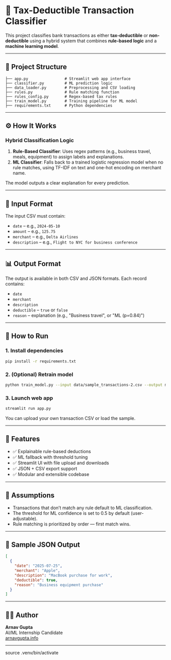 # 🧾 Tax-Deductible Transaction Classifier

This project classifies bank transactions as either **tax-deductible** or **non-deductible** using a hybrid system that combines **rule-based logic** and a **machine learning model**.

---

## 📁 Project Structure

```
├── app.py                # Streamlit web app interface
├── classifier.py         # ML prediction logic
├── data_loader.py        # Preprocessing and CSV loading
├── rules.py              # Rule matching function
├── rules_config.py       # Regex-based tax rules
├── train_model.py        # Training pipeline for ML model
├── requirements.txt      # Python dependencies
``` 

---

## ⚙️ How It Works

### Hybrid Classification Logic

1. **Rule-Based Classifier**: Uses regex patterns (e.g., business travel, meals, equipment) to assign labels and explanations.
2. **ML Classifier**: Falls back to a trained logistic regression model when no rule matches, using TF-IDF on text and one-hot encoding on merchant name.

The model outputs a clear explanation for every prediction.

---

## 🧪 Input Format

The input CSV must contain:
- `date` – e.g., `2024-05-10`
- `amount` – e.g., `125.75`
- `merchant` – e.g., `Delta Airlines`
- `description` – e.g., `Flight to NYC for business conference`

---

## 📊 Output Format

The output is available in both CSV and JSON formats. Each record contains:
- `date`
- `merchant`
- `description`
- `deductible` – `true` or `false`
- `reason` – explanation (e.g., "Business travel", or "ML (p=0.84)")

---

## 🚀 How to Run

### 1. Install dependencies
```bash
pip install -r requirements.txt
```

### 2. (Optional) Retrain model
```bash
python train_model.py --input data/sample_transactions-2.csv --output models/tax_deductible_clf.joblib
```

### 3. Launch web app
```bash
streamlit run app.py
```

You can upload your own transaction CSV or load the sample.

---

## 🎯 Features

- ✅ Explainable rule-based deductions
- ✅ ML fallback with threshold tuning
- ✅ Streamlit UI with file upload and downloads
- ✅ JSON + CSV export support
- ✅ Modular and extensible codebase

---

## 📄 Assumptions

- Transactions that don’t match any rule default to ML classification.
- The threshold for ML confidence is set to 0.5 by default (user-adjustable).
- Rule matching is prioritized by order — first match wins.

---

## 🏁 Sample JSON Output

```json
[
  {
    "date": "2025-07-25",
    "merchant": "Apple",
    "description": "MacBook purchase for work",
    "deductible": true,
    "reason": "Business equipment purchase"
  }
]
```

---

## 🙋‍♂️ Author

**Arnav Gupta**  
AI/ML Internship Candidate  
[arnavgupta.info](https://arnavgupta.info)

---

source .venv/bin/activate